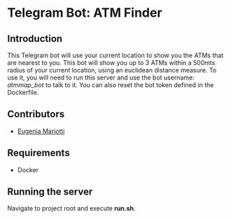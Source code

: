 # Telegram Bot: ATM Finder

## Introduction

This Telegram bot will use your current location to show you the ATMs that are nearest to you. This bot will show you up to 3 ATMs within a 500mts radius of your current location, using an euclidean distance measure.
To use it, you will need to run this server and use the bot username: *atmmap_bot* to talk to it.
You can also reset the bot token defined in the Dockerfile.

## Contributors

- [Eugenia Mariotti](https://github.com/emariotti3)

## Requirements

- Docker

## Running the server

Navigate to project root and execute **run.sh**.
